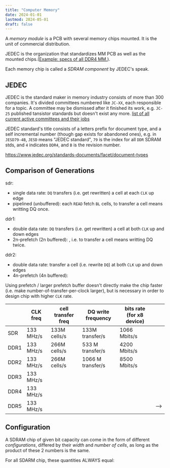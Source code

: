 ```yaml
---
title: "Computer Memory"
date: 2024-01-01
lastmod: 2024-05-01
draft: false
---
```


A *memory module* is a PCB with several memory chips mounted. It is the unit of commercial distribution.

JEDEC is the organization that standardizes MM PCB as well as the mounted chips.([Example: specs of all DDR4 MM.](https://www.jedec.org/standards-documents/focus/memory-module-designs-dimms/DDR4/all)).

Each memory chip is called a *SDRAM component* by JEDEC's speak.

## JEDEC

JEDEC is the standard maker in memory industry consists of more than 300 companies. It's divided committees numbered like `JC-XX`, each responsible for a topic. A committee may be dismissed after it finished its work, e.g. `JC-25`  published tansistor standards but doesn't exist any more. [list of all current active committees and their jobs](https://www.jedec.org/committees)

JEDEC standard's title consists of a letters prefix for document type, and a self incremental number (though gap exists for abandoned ones), e.g. in `JESD79-4B`, `JESD` means "JEDEC standard", `79` is the index for all `DDR` SDRAM stds, and `4` indicates `DDR4`, and `B` is the revision number.

https://www.jedec.org/standards-documents/facet/document-types

## Comparison of Generations

sdr:
- single data rate: `DQ` transfers (i.e. get rewritten) a cell at each `CLK` up edge
- pipelined (unbuffered): each `READ` fetch `BL` cells, to transfer a cell means writting DQ once.

ddr1:
- double data rate: `DQ` transfers (i.e. get rewritten) a cell at both `CLK` up and down edges
- 2n-prefetch (2n buffered): , i.e. to transfer a cell means writting DQ twice.

ddr2:
- double data rate: transfer a cell (i.e. rewrite `DQ`) at both `CLK` up and down edges
- 4n-prefetch (4n buffered):

Using prefetch / larger prefetch buffer doesn't directly make the chip faster (i.e. make number-of-transfer-per-clock larger), 
but is necessary in order to design chip with higher `CLK` rate.

|      | CLK freq  | cell transfer freq | DQ write frequency | bits rate (for x8 device) |     |
|------|-----------|--------------------|--------------------|---------------------------|-----|
| SDR  | 133 MHz/s | 133M cells/s       | 133M transfer/s    | 1066 Mbits/s              |     |
| DDR1 | 133 MHz/s | 266M cells/s       | 533 M transfer/s   | 4200 Mbits/s              |     |
| DDR2 | 133 MHz/s | 266M cells/s       | 1066 M transfer/s  | 8500 Mbits/s              |     |
| DDR3 | 133 MHz/s |                    |                    |                           |     |
| DDR4 | 133 MHz/s |                    |                    |                           |     |
| DDR5 | 133 MHz/s |                    |                    |                           | --> |


## Configuration


A SDRAM chip of given bit capacity can come in the form of different *configurations*, differed by their *width* and *number of cells*, 
as long as the product of these 2 numbers is the same.

For all SDARM chip, these quantities ALWAYS equal:
